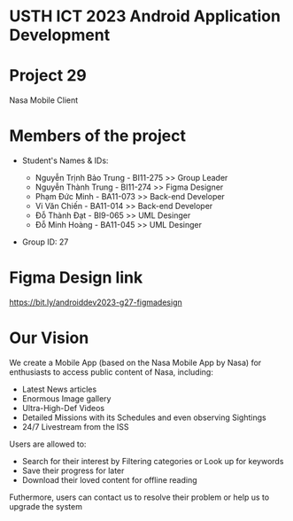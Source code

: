 USTH ICT 2023 Android Application Development
==============================================
Project 29
============

Nasa Mobile Client

Members of the project
=======================

* Student's Names & IDs:

    - Nguyễn Trịnh Bảo Trung - BI11-275 >> Group Leader
    - Nguyễn Thành Trung - BI11-274 >> Figma Designer
    - Phạm Đức Minh - BA11-073 >> Back-end Developer
    - Vi Văn Chiến - BA11-014 >> Back-end Developer
    - Đỗ Thành Đạt - BI9-065 >> UML Desinger
    - Đỗ Minh Hoàng - BA11-045 >> UML Desinger

* Group ID: 27

Figma Design link
===================
https://bit.ly/androiddev2023-g27-figmadesign

Our Vision
==========
We create a Mobile App (based on the Nasa Mobile App by Nasa) for enthusiasts to access public content of Nasa, including:
+ Latest News articles
+ Enormous Image gallery
+ Ultra-High-Def Videos
+ Detailed Missions with its Schedules and even observing Sightings
+ 24/7 Livestream from the ISS

Users are allowed to:
+ Search for their interest by Filtering categories or Look up for keywords
+ Save their progress for later 
+ Download their loved content for offline reading

Futhermore, users can contact us to resolve their problem or help us to upgrade the system
